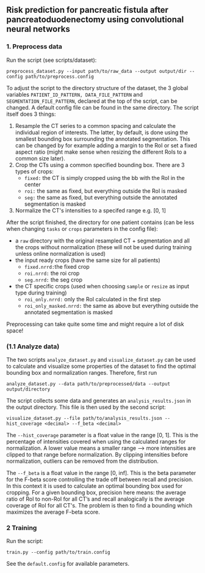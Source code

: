 ## Risk prediction for pancreatic fistula after pancreatoduodenectomy using convolutional neural networks

### 1. Preprocess data

Run the script (see scripts/dataset):

`preprocess_dataset.py --input path/to/raw_data --output output/dir --config path/to/preprocess.config`

To adjust the script to the directory structure of the dataset, the 3 global
variables `PATIENT_ID_PATTERN, DATA_FILE_PATTERN` and `SEGMENTATION_FILE_PATTERN`, declared at the top of the script,
can be changed. A default config file can be found in the same directory. The script itself does 3 things:

1. Resample the CT series to a common spacing and calculate the individual region of interests. The latter, by default,
   is done using the smallest bounding box surrounding the annotated segmentation. This can be changed by for example
   adding a margin to the RoI or set a fixed aspect ratio (might make sense when resizing the different RoIs to a
   common size later).
2. Crop the CTs using a common specified bounding box. There are 3 types of crops:
    - `fixed:` the CT is simply cropped using the bb with the RoI in the center
    - `roi:` the same as fixed, but everything outside the RoI is masked
    - `seg:` the same as fixed, but everything outside the annotated segmentation is masked
3. Normalize the CT's intensities to a specifed range e.g. [0, 1]

After the script finished, the directory for one patient contains (can be less when changing `tasks` or `crops`
parameters in the config file):

- a `raw` directory with the original resampled CT + segmentation and all the crops without normalization (these will
  not be used during training unless online normalization is used)
- the input ready crops (have the same size for all patients)
    - `fixed.nrrd:`the fixed crop
    - `roi.nrrd:` the roi crop
    - `seg.nrrd:` the seg crop
- the CT specific crops (used when choosing `sample` or `resize` as input type during training)
    - `roi_only.nrrd:` only the RoI calculated in the first step
    - `roi_only_masked.nrrd:` the same as above but everything outside the annotated segmentation is masked

Preprocessing can take quite some time and might require a lot of disk space!

### (1.1 Analyze data)

The two scripts `analyze_dataset.py` and `visualize_dataset.py` can be used to calculate and visualize some properties
of the dataset to find the optimal bounding box and normalization ranges. Therefore, first run

`analyze_dataset.py --data path/to/preprocessed/data --output output/directory`

The script collects some data and generates an `analysis_results.json` in the output directory. This file is then used
by the second script:

`visualize_dataset.py --file path/to/analysis_results.json --hist_coverage <decimal> --f_beta <decimal>`

The `--hist_coverage` parameter is a float value in the range [0, 1]. This is the percentage of intensities covered when
using the calculated ranges for normalization. A lower value means a smaller range --> more intensities are clipped to
that range before normalization. By clipping intensities before normalization, outliers can be removed from the
distribution.

The `--f_beta` is a float value in the range [0, inf]. This is the beta parameter for the F-beta score controlling the
trade off between recall and precision. In this context it is used to calculate an optimal bounding box used for
cropping. For a given bounding box, precision here means: the average ratio of RoI to non-RoI for all CT’s and recall
analogically is the average coverage of RoI for all CT's. The problem is then to find a bounding which maximizes the
average F-beta score.

### 2 Training

Run the script:

`train.py --config path/to/train.config`

See the `default.config` for available parameters.

